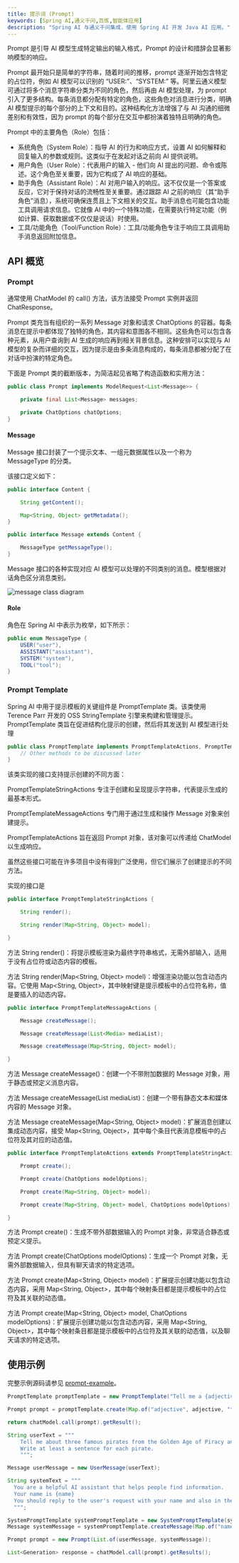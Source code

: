 ```yaml
---
title: 提示词 (Prompt)
keywords: [Spring AI,通义千问,百炼,智能体应用]
description: "Spring AI 与通义千问集成，使用 Spring AI 开发 Java AI 应用。"
---
```


Prompt 是引导 AI 模型生成特定输出的输入格式，Prompt 的设计和措辞会显著影响模型的响应。

Prompt 最开始只是简单的字符串，随着时间的推移，prompt 逐渐开始包含特定的占位符，例如 AI 模型可以识别的 “USER:”、“SYSTEM:” 等。阿里云通义模型可通过将多个消息字符串分类为不同的角色，然后再由 AI 模型处理，为 prompt 引入了更多结构。每条消息都分配有特定的角色，这些角色对消息进行分类，明确 AI 模型提示的每个部分的上下文和目的。这种结构化方法增强了与 AI 沟通的细微差别和有效性，因为 prompt 的每个部分在交互中都扮演着独特且明确的角色。

Prompt 中的主要角色（Role）包括：

* 系统角色（System Role）：指导 AI 的行为和响应方式，设置 AI 如何解释和回复输入的参数或规则。这类似于在发起对话之前向 AI 提供说明。
* 用户角色（User Role）：代表用户的输入 - 他们向 AI 提出的问题、命令或陈述。这个角色至关重要，因为它构成了 AI 响应的基础。
* 助手角色（Assistant Role）：AI 对用户输入的响应。这不仅仅是一个答案或反应，它对于保持对话的流畅性至关重要。通过跟踪 AI 之前的响应（其“助手角色”消息），系统可确保连贯且上下文相关的交互。助手消息也可能包含功能工具调用请求信息。它就像 AI 中的一个特殊功能，在需要执行特定功能（例如计算、获取数据或不仅仅是说话）时使用。
* 工具/功能角色（Tool/Function Role）：工具/功能角色专注于响应工具调用助手消息返回附加信息。


## API 概览
### Prompt
通常使用 ChatModel 的 call() 方法，该方法接受 Prompt 实例并返回 ChatResponse。

Prompt 类充当有组织的一系列 Message 对象和请求 ChatOptions 的容器。每条消息在提示中都体现了独特的角色，其内容和意图各不相同。这些角色可以包含各种元素，从用户查询到 AI 生成的响应再到相关背景信息。这种安排可以实现与 AI 模型的复杂而详细的交互，因为提示是由多条消息构成的，每条消息都被分配了在对话中扮演的特定角色。

下面是 Prompt 类的截断版本，为简洁起见省略了构造函数和实用方法：

```java
public class Prompt implements ModelRequest<List<Message>> {

    private final List<Message> messages;

    private ChatOptions chatOptions;
}
```

#### Message
Message 接口封装了一个提示文本、一组元数据属性以及一个称为 MessageType 的分类。

该接口定义如下：

```java
public interface Content {

	String getContent();

	Map<String, Object> getMetadata();
}

public interface Message extends Content {

	MessageType getMessageType();
}
```

Message 接口的各种实现对应 AI 模型可以处理的不同类别的消息。模型根据对话角色区分消息类别。

![message class diagram](https://img.alicdn.com/imgextra/i4/O1CN01LoRnWM1iHkvWVQTbd_!!6000000004388-0-tps-4379-3653.jpg)


#### Role

角色在 Spring AI 中表示为枚举，如下所示：

```java
public enum MessageType {
	USER("user"),
	ASSISTANT("assistant"),
	SYSTEM("system"),
	TOOL("tool");
}
```

### Prompt Template

Spring AI 中用于提示模板的关键组件是 PromptTemplate 类。该类使用 Terence Parr 开发的 OSS StringTemplate 引擎来构建和管理提示。PromptTemplate 类旨在促进结构化提示的创建，然后将其发送到 AI 模型进行处理

```java
public class PromptTemplate implements PromptTemplateActions, PromptTemplateMessageActions {
    // Other methods to be discussed later
}
```

该类实现的接口支持提示创建的不同方面：

PromptTemplateStringActions 专注于创建和呈现提示字符串，代表提示生成的最基本形式。

PromptTemplateMessageActions 专门用于通过生成和操作 Message 对象来创建提示。

PromptTemplateActions 旨在返回 Prompt 对象，该对象可以传递给 ChatModel 以生成响应。

虽然这些接口可能在许多项目中没有得到广泛使用，但它们展示了创建提示的不同方法。

实现的接口是

```java
public interface PromptTemplateStringActions {

	String render();

	String render(Map<String, Object> model);

}
```

方法 String render()：将提示模板渲染为最终字符串格式，无需外部输入，适用于没有占位符或动态内容的模板。

方法 String render(Map<String, Object> model)：增强渲染功能以包含动态内容。它使用 Map<String, Object>，其中映射键是提示模板中的占位符名称，值是要插入的动态内容。

```java
public interface PromptTemplateMessageActions {

	Message createMessage();

    Message createMessage(List<Media> mediaList);

	Message createMessage(Map<String, Object> model);

}
```

方法 Message createMessage()：创建一个不带附加数据的 Message 对象，用于静态或预定义消息内容。

方法 Message createMessage(List<Media> mediaList)：创建一个带有静态文本和媒体内容的 Message 对象。

方法 Message createMessage(Map<String, Object> model)：扩展消息创建以集成动态内容，接受 Map<String, Object>，其中每个条目代表消息模板中的占位符及其对应的动态值。

```java
public interface PromptTemplateActions extends PromptTemplateStringActions {

	Prompt create();

	Prompt create(ChatOptions modelOptions);

	Prompt create(Map<String, Object> model);

	Prompt create(Map<String, Object> model, ChatOptions modelOptions);

}
```

方法 Prompt create()：生成不带外部数据输入的 Prompt 对象，非常适合静态或预定义提示。

方法 Prompt create(ChatOptions modelOptions)：生成一个 Prompt 对象，无需外部数据输入，但具有聊天请求的特定选项。

方法 Prompt create(Map<String, Object> model)：扩展提示创建功能以包含动态内容，采用 Map<String, Object>，其中每个映射条目都是提示模板中的占位符及其关联的动态值。

方法 Prompt create(Map<String, Object> model, ChatOptions modelOptions)：扩展提示创建功能以包含动态内容，采用 Map<String, Object>，其中每个映射条目都是提示模板中的占位符及其关联的动态值，以及聊天请求的特定选项。

## 使用示例

完整示例源码请参见 [prompt-example](https://github.com/springaialibaba/spring-ai-alibaba-examples/tree/main/spring-ai-alibaba-prompt-example)。

```java
PromptTemplate promptTemplate = new PromptTemplate("Tell me a {adjective} joke about {topic}");

Prompt prompt = promptTemplate.create(Map.of("adjective", adjective, "topic", topic));

return chatModel.call(prompt).getResult();
```



```java
String userText = """
    Tell me about three famous pirates from the Golden Age of Piracy and why they did.
    Write at least a sentence for each pirate.
    """;

Message userMessage = new UserMessage(userText);

String systemText = """
  You are a helpful AI assistant that helps people find information.
  Your name is {name}
  You should reply to the user's request with your name and also in the style of a {voice}.
  """;

SystemPromptTemplate systemPromptTemplate = new SystemPromptTemplate(systemText);
Message systemMessage = systemPromptTemplate.createMessage(Map.of("name", name, "voice", voice));

Prompt prompt = new Prompt(List.of(userMessage, systemMessage));

List<Generation> response = chatModel.call(prompt).getResults();
```